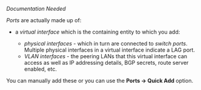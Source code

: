 *Documentation Needed*

*Ports* are actually made up of:

* a *virtual interface* which is the containing entity to which you add:

  * *physical interfaces* - which in turn are connected to *switch ports*. Multiple physical interfaces in a virtual interface indicate a LAG port.
  * *VLAN interfaces* - the peering LANs that this virtual interface can access as well as IP addressing details, BGP secrets, route server enabled, etc.

You can manually add these or you can use the **Ports -> Quick Add** option.
